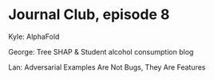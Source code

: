 # Journal Club, episode 8

Kyle: AlphaFold

George: Tree SHAP & Student alcohol consumption blog

Lan: Adversarial Examples Are Not Bugs, They Are Features
